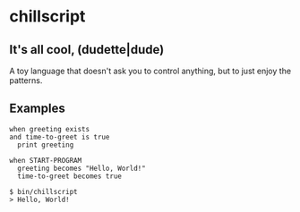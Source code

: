 # chillscript

## It's all cool, (dudette|dude)

A toy language that doesn't ask you to control anything, but to just enjoy the patterns.

## Examples

```
when greeting exists
and time-to-greet is true
  print greeting

when START-PROGRAM
  greeting becomes "Hello, World!"
  time-to-greet becomes true
```

```
$ bin/chillscript
> Hello, World!
```
